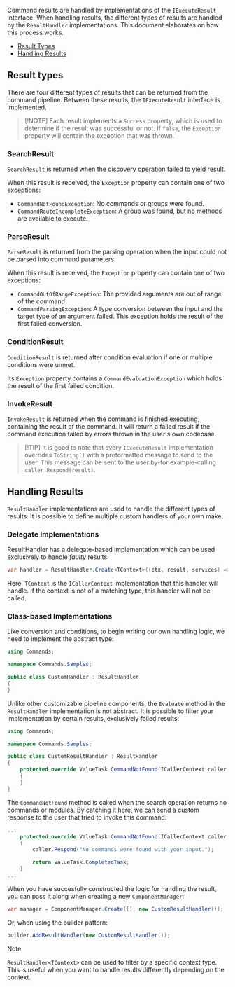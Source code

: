 Command results are handled by implementations of the `IExecuteResult` interface.
When handling results, the different types of results are handled by the `ResultHandler` implementations. This document elaborates on how this process works.

- [Result Types](#result-types)
- [Handling Results](#handling-results)

## Result types

There are four different types of results that can be returned from the command pipeline. Between these results, the `IExecuteResult` interface is implemented. 

> [!NOTE] Each result implements a `Success` property, which is used to determine if the result was successful or not. 
> If `false`, the `Exception` property will contain the exception that was thrown.

### SearchResult

`SearchResult` is returned when the discovery operation failed to yield result.

When this result is received, the `Exception` property can contain one of two exceptions:

- `CommandNotFoundException`: No commands or groups were found.
- `CommandRouteIncompleteException`: A group was found, but no methods are available to execute.

### ParseResult

`ParseResult` is returned from the parsing operation when the input could not be parsed into command parameters.

When this result is received, the `Exception` property can contain one of two exceptions:

- `CommandOutOfRangeException`: The provided arguments are out of range of the command.
- `CommandParsingException`: A type conversion between the input and the target type of an argument failed. This exception holds the result of the first failed conversion.

### ConditionResult

`ConditionResult` is returned after condition evaluation if one or multiple conditions were unmet.

Its `Exception` property contains a `CommandEvaluationException` which holds the result of the first failed condition.

### InvokeResult

`InvokeResult` is returned when the command is finished executing, containing the result of the command. 
It will return a failed result if the command execution failed by errors thrown in the user's own codebase.

> [!TIP] It is good to note that every `IExecuteResult` implementation overrides `ToString()` with a preformatted message to send to the user. 
> This message can be sent to the user by-for example-calling `caller.Respond(result)`.

## Handling Results

`ResultHandler` implementations are used to handle the different types of results. It is possible to define multiple custom handlers of your own make.

### Delegate Implementations

ResultHandler has a delegate-based implementation which can be used exclusively to handle *faulty* results:

```cs
var handler = ResultHandler.Create<TContext>((ctx, result, services) => ...);
```

Here, `TContext` is the `ICallerContext` implementation that this handler will handle. 
If the context is not of a matching type, this handler will not be called.

### Class-based Implementations

Like conversion and conditions, to begin writing our own handling logic, we need to implement the abstract type:

```cs
using Commands;

namespace Commands.Samples;

public class CustomHandler : ResultHandler
{
}

```

Unlike other customizable pipeline components, the `Evaluate` method in the `ResultHandler` implementation is not abstract. 
It is possible to filter your implementation by certain results, exclusively failed results:

```cs
using Commands;

namespace Commands.Samples;

public class CustomResultHandler : ResultHandler
{
    protected override ValueTask CommandNotFound(ICallerContext caller, SearchResult result, IServiceProvider services, CancellationToken cancellationToken)
    {
    }
}

```

The `CommandNotFound` method is called when the search operation returns no commands or modules. 
By catching it here, we can send a custom response to the user that tried to invoke this command:

```cs
...
    protected override ValueTask CommandNotFound(ICallerContext caller, SearchResult result, IServiceProvider services, CancellationToken cancellationToken)
    {
        caller.Respond("No commands were found with your input.");

        return ValueTask.CompletedTask;
    }
...
```

When you have succesfully constructed the logic for handling the result, you can pass it along when creating a new `ComponentManager`:

```cs
var manager = ComponentManager.Create([], new CustomResultHandler());
```

Or, when using the builder pattern:
```cs
builder.AddResultHandler(new CustomResultHandler());
```

> [!NOTE]
> `ResultHandler<TContext>` can be used to filter by a specific context type. This is useful when you want to handle results differently depending on the context.